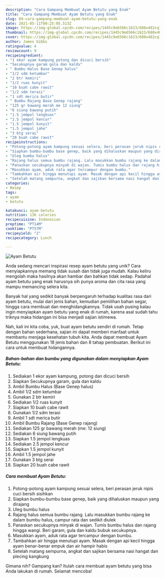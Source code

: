 ```yaml
---
description: "Cara Gampang Membuat Ayam Betutu yang Enak"
title: "Cara Gampang Membuat Ayam Betutu yang Enak"
slug: 69-cara-gampang-membuat-ayam-betutu-yang-enak
date: 2021-05-11T00:25:05.513Z
image: https://img-global.cpcdn.com/recipes/1445c9e6566c1623/680x482cq70/ayam-betutu-foto-resep-utama.jpg
thumbnail: https://img-global.cpcdn.com/recipes/1445c9e6566c1623/680x482cq70/ayam-betutu-foto-resep-utama.jpg
cover: https://img-global.cpcdn.com/recipes/1445c9e6566c1623/680x482cq70/ayam-betutu-foto-resep-utama.jpg
author: James Gibbs
ratingvalue: 4
reviewcount: 9
recipeingredient:
- "1 ekor ayam kampung potong dan dicuci bersih"
- "Secukupnya garam gula dan kaldu"
- " Bumbu Halus Base Genep halus"
- "1/2 sdm ketumbar"
- "2 btr kemiri"
- "1/2 ruas kunyit"
- "10 buah cabe rawit"
- "1/2 sdm terasi"
- "1 sdt merica butir"
- " Bumbu Rajang Base Genep rajang"
- "125 gr bawang merah me 12 siung"
- "6 siung bawang putih"
- "1.5 jempol lengkuas"
- "2.5 jempol kencur"
- "1.5 jempol kunyit"
- "1.5 jempol jahe"
- "3 btg serai"
- "20 buah cabe rawit"
recipeinstructions:
- "Potong-potong ayam kampung sesuai selera, beri perasan jeruk nipis cuci bersih sisihkan"
- "Siapkan bumbu-bumbu base genep, baik yang dihaluskan maupun yang dirajang"
- "Uleg bumbu halus"
- "Rajang halus semua bumbu rajang. Lalu masukkan bumbu rajang ke dalam bumbu halus, campur rata dan sedikit diulek"
- "Panaskan secukupnya minyak di wajan. Tumis bumbu halus dan rajang hingga wangi. Beri garam, gula dan kaldu bubuk secukupnya."
- "Masukkan ayam, aduk rata agar tercampur dengan bumbu."
- "Tambahkan air hingga menutupi ayam. Masak dengan api kecil hingga ayam benar-benar empuk dan air hampir habis"
- "Setelah matang sempurna, angkat dan sajikan bersama nasi hangat dan plecing kangkung"
categories:
- Resep
tags:
- ayam
- betutu

katakunci: ayam betutu 
nutrition: 136 calories
recipecuisine: Indonesian
preptime: "PT14M"
cooktime: "PT57M"
recipeyield: "2"
recipecategory: Lunch

---
```



![Ayam Betutu](https://img-global.cpcdn.com/recipes/1445c9e6566c1623/680x482cq70/ayam-betutu-foto-resep-utama.jpg)

Anda sedang mencari inspirasi resep ayam betutu yang unik? Cara menyiapkannya memang tidak susah dan tidak juga mudah. Kalau keliru mengolah maka hasilnya akan hambar dan bahkan tidak sedap. Padahal ayam betutu yang enak harusnya sih punya aroma dan cita rasa yang mampu memancing selera kita.

Banyak hal yang sedikit banyak berpengaruh terhadap kualitas rasa dari ayam betutu, mulai dari jenis bahan, kemudian pemilihan bahan segar, hingga cara membuat dan menghidangkannya. Tidak usah pusing kalau ingin menyiapkan ayam betutu yang enak di rumah, karena asal sudah tahu triknya maka hidangan ini bisa menjadi sajian istimewa.




Nah, kali ini kita coba, yuk, buat ayam betutu sendiri di rumah. Tetap dengan bahan sederhana, sajian ini dapat memberi manfaat untuk membantu menjaga kesehatan tubuh kita. Anda dapat membuat Ayam Betutu menggunakan 18 jenis bahan dan 8 tahap pembuatan. Berikut ini cara untuk membuat hidangannya.

<!--inarticleads1-->

##### Bahan-bahan dan bumbu yang digunakan dalam menyiapkan Ayam Betutu:

1. Sediakan 1 ekor ayam kampung, potong dan dicuci bersih
1. Siapkan Secukupnya garam, gula dan kaldu
1. Ambil  Bumbu Halus (Base Genep halus)
1. Ambil 1/2 sdm ketumbar
1. Gunakan 2 btr kemiri
1. Sediakan 1/2 ruas kunyit
1. Siapkan 10 buah cabe rawit
1. Gunakan 1/2 sdm terasi
1. Ambil 1 sdt merica butir
1. Ambil  Bumbu Rajang (Base Genep rajang)
1. Sediakan 125 gr bawang merah (me: 12 siung)
1. Sediakan 6 siung bawang putih
1. Siapkan 1.5 jempol lengkuas
1. Sediakan 2.5 jempol kencur
1. Siapkan 1.5 jempol kunyit
1. Ambil 1.5 jempol jahe
1. Gunakan 3 btg serai
1. Siapkan 20 buah cabe rawit




<!--inarticleads2-->

##### Cara membuat Ayam Betutu:

1. Potong-potong ayam kampung sesuai selera, beri perasan jeruk nipis cuci bersih sisihkan
1. Siapkan bumbu-bumbu base genep, baik yang dihaluskan maupun yang dirajang
1. Uleg bumbu halus
1. Rajang halus semua bumbu rajang. Lalu masukkan bumbu rajang ke dalam bumbu halus, campur rata dan sedikit diulek
1. Panaskan secukupnya minyak di wajan. Tumis bumbu halus dan rajang hingga wangi. Beri garam, gula dan kaldu bubuk secukupnya.
1. Masukkan ayam, aduk rata agar tercampur dengan bumbu.
1. Tambahkan air hingga menutupi ayam. Masak dengan api kecil hingga ayam benar-benar empuk dan air hampir habis
1. Setelah matang sempurna, angkat dan sajikan bersama nasi hangat dan plecing kangkung




Gimana nih? Gampang kan? Itulah cara membuat ayam betutu yang bisa Anda lakukan di rumah. Selamat mencoba!
